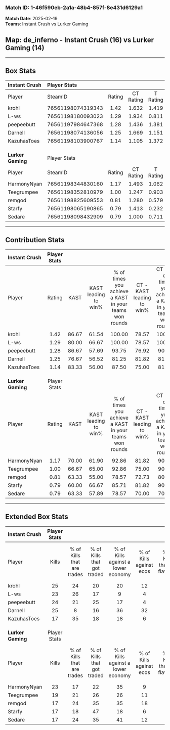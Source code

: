 ### Match ID: 1-46f590eb-2a1a-48b4-857f-8e431d6129a1  
**Match Date**: 2025-02-19  
**Teams**: Instant Crush vs Lurker Gaming  

## **Map**: de_inferno - Instant Crush (16) vs Lurker Gaming (14)  
---  

## Box Stats  

| **Instant Crush** | Player Stats      |        |           |          |       |      |       |         |        |      |     |
| :- | :- | :-: | :-: | :-: | :-: | :-: | :-: | :-: | :-: | :-: | :-: |
| Player            | SteamID           | Rating | CT Rating | T Rating | KAST  | ADR  | Kills | Assists | Deaths | K/D  | HS% |
| krohl             | 76561198074319343 |  1.42  |   1.632   |  1.419   | 86.67 | 97.6 |  25   |    9    |   19   | 1.32 | 44  |
| L-ws              | 76561198180093023 |  1.29  |   1.934   |  0.811   | 80.00 | 72.1 |  23   |   11    |   16   | 1.44 | 39  |
| peepeebutt        | 76561197984647368 |  1.28  |   1.436   |  1.381   | 86.67 | 69.3 |  24   |    4    |   19   | 1.26 | 45  |
| Darnell           | 76561198074136056 |  1.25  |   1.669   |  1.151   | 76.67 | 91.7 |  25   |    7    |   23   | 1.09 | 60  |
| KazuhasToes       | 76561198103900767 |  1.14  |   1.105   |  1.372   | 83.33 | 71.4 |  17   |   12    |   16   | 1.06 | 35  |
|                   |                   |        |           |          |       |      |       |         |        |      |     |
|                   |                   |        |           |          |       |      |       |         |        |      |     |
|                   |                   |        |           |          |       |      |       |         |        |      |     |
| **Lurker Gaming** | Player Stats      |        |           |          |       |      |       |         |        |      |     |
| Player            | SteamID           | Rating | CT Rating | T Rating | KAST  | ADR  | Kills | Assists | Deaths | K/D  | HS% |
| HarmonyNyan       | 76561198344830160 |  1.17  |   1.493   |  1.062   | 70.00 | 75.0 |  23   |   10    |   19   | 1.21 | 65  |
| Teegrumpee        | 76561198352810979 |  1.00  |   1.247   |  0.903   | 66.67 | 77.1 |  19   |    8    |   21   | 0.90 | 31  |
| remgod            | 76561198825609553 |  0.81  |   1.280   |  0.579   | 63.33 | 64.9 |  17   |    4    |   24   | 0.71 | 47  |
| Starfy            | 76561198065190865 |  0.79  |   1.413   |  0.232   | 60.00 | 65.1 |  17   |   10    |   25   | 0.68 | 58  |
| Sedare            | 76561198098432909 |  0.79  |   1.000   |  0.711   | 63.33 | 62.1 |  17   |    8    |   25   | 0.68 | 58  |
---  

## Contribution Stats  

| **Instant Crush** | Player Stats |       |                      |                                                        |                           |                                                             |                          |                                                            |
| :- | :-: | :-: | :-: | :-: | :-: | :-: | :-: | :-: |
| Player            |    Rating    | KAST  | KAST leading to win% | % of times you achieve a KAST in your teams won rounds | CT - KAST leading to win% | CT - % of times you achieve a KAST in your teams won rounds | T - KAST leading to win% | T - % of times you achieve a KAST in your teams won rounds |
| krohl             |     1.42     | 86.67 |        61.54         |                         100.00                         |           78.57           |                           100.00                            |          41.67           |                           100.00                           |
| L-ws              |     1.29     | 80.00 |        66.67         |                         100.00                         |           78.57           |                           100.00                            |          50.00           |                           100.00                           |
| peepeebutt        |     1.28     | 86.67 |        57.69         |                         93.75                          |           76.92           |                            90.91                            |          38.46           |                           100.00                           |
| Darnell           |     1.25     | 76.67 |        56.52         |                         81.25                          |           81.82           |                            81.82                            |          33.33           |                           80.00                            |
| KazuhasToes       |     1.14     | 83.33 |        56.00         |                         87.50                          |           75.00           |                            81.82                            |          38.46           |                           100.00                           |
|                   |              |       |                      |                                                        |                           |                                                             |                          |                                                            |
|                   |              |       |                      |                                                        |                           |                                                             |                          |                                                            |
|                   |              |       |                      |                                                        |                           |                                                             |                          |                                                            |
| **Lurker Gaming** | Player Stats |       |                      |                                                        |                           |                                                             |                          |                                                            |
| Player            |    Rating    | KAST  | KAST leading to win% | % of times you achieve a KAST in your teams won rounds | CT - KAST leading to win% | CT - % of times you achieve a KAST in your teams won rounds | T - KAST leading to win% | T - % of times you achieve a KAST in your teams won rounds |
| HarmonyNyan       |     1.17     | 70.00 |        61.90         |                         92.86                          |           81.82           |                            90.00                            |          40.00           |                           100.00                           |
| Teegrumpee        |     1.00     | 66.67 |        65.00         |                         92.86                          |           75.00           |                            90.00                            |          50.00           |                           100.00                           |
| remgod            |     0.81     | 63.33 |        55.00         |                         78.57                          |           72.73           |                            80.00                            |          33.33           |                           75.00                            |
| Starfy            |     0.79     | 60.00 |        66.67         |                         85.71                          |           81.82           |                            90.00                            |          42.86           |                           75.00                            |
| Sedare            |     0.79     | 63.33 |        57.89         |                         78.57                          |           70.00           |                            70.00                            |          44.44           |                           100.00                           |
---  

## Extended Box Stats  

| **Instant Crush** | Player Stats |                            |                            |                                    |                         |                              |                                 |        |                             |                                     |                          |                               |                            |
| :- | :-: | :-: | :-: | :-: | :-: | :-: | :-: | :-: | :-: | :-: | :-: | :-: | :-: |
| Player            |    Kills     | % of Kills that are trades | % of Kills that got traded | % of Kills against a lower economy | % of Kills against ecos | % of Kills that are flawless | % of Kills that are close duels | Deaths | % of Deaths that get traded | % of Deaths against a lower economy | % of Deaths against ecos | % of Deaths that are flawless | % of Deaths that are close |
| krohl             |      25      |             24             |             20             |                 20                 |           12            |              64              |                4                |   19   |             32              |                 21                  |            11            |              68               |             11             |
| L-ws              |      23      |             26             |             17             |                 9                  |            4            |              61              |                0                |   16   |             25              |                 19                  |            13            |              56               |             13             |
| peepeebutt        |      24      |             21             |             25             |                 17                 |            4            |              79              |                0                |   19   |             37              |                 16                  |            11            |              79               |             0              |
| Darnell           |      25      |             8              |             16             |                 36                 |           32            |              64              |                0                |   23   |             35              |                 17                  |            9             |              61               |             13             |
| KazuhasToes       |      17      |             35             |             18             |                 18                 |            6            |              53              |                6                |   16   |             31              |                 13                  |            6             |              44               |             19             |
|                   |              |                            |                            |                                    |                         |                              |                                 |        |                             |                                     |                          |                               |                            |
|                   |              |                            |                            |                                    |                         |                              |                                 |        |                             |                                     |                          |                               |                            |
|                   |              |                            |                            |                                    |                         |                              |                                 |        |                             |                                     |                          |                               |                            |
| **Lurker Gaming** | Player Stats |                            |                            |                                    |                         |                              |                                 |        |                             |                                     |                          |                               |                            |
| Player            |    Kills     | % of Kills that are trades | % of Kills that got traded | % of Kills against a lower economy | % of Kills against ecos | % of Kills that are flawless | % of Kills that are close duels | Deaths | % of Deaths that get traded | % of Deaths against a lower economy | % of Deaths against ecos | % of Deaths that are flawless | % of Deaths that are close |
| HarmonyNyan       |      23      |             17             |             22             |                 35                 |            9            |              48              |               22                |   19   |             32              |                 16                  |            5             |              63               |             0              |
| Teegrumpee        |      19      |             21             |             26             |                 26                 |           11            |              58              |                5                |   21   |             19              |                 24                  |            10            |              81               |             0              |
| remgod            |      17      |             24             |             35             |                 35                 |           18            |              71              |                6                |   24   |             21              |                 21                  |            8             |              58               |             4              |
| Starfy            |      17      |             18             |             47             |                 18                 |            6            |              76              |                6                |   25   |             12              |                 16                  |            8             |              68               |             4              |
| Sedare            |      17      |             24             |             35             |                 41                 |           12            |              65              |               12                |   25   |             16              |                 20                  |            8             |              68               |             0              |
